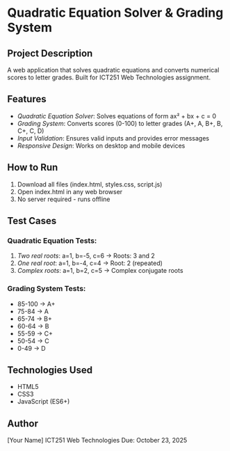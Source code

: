 # Quadratic Equation Solver & Grading System

## Project Description
A web application that solves quadratic equations and converts numerical scores to letter grades. Built for ICT251 Web Technologies assignment.

## Features
- *Quadratic Equation Solver*: Solves equations of form ax² + bx + c = 0
- *Grading System*: Converts scores (0-100) to letter grades (A+, A, B+, B, C+, C, D)
- *Input Validation*: Ensures valid inputs and provides error messages
- *Responsive Design*: Works on desktop and mobile devices

## How to Run
1. Download all files (index.html, styles.css, script.js)
2. Open index.html in any web browser
3. No server required - runs offline

## Test Cases

### Quadratic Equation Tests:
1. *Two real roots*: a=1, b=-5, c=6 → Roots: 3 and 2
2. *One real root*: a=1, b=-4, c=4 → Root: 2 (repeated)
3. *Complex roots*: a=1, b=2, c=5 → Complex conjugate roots

### Grading System Tests:
- 85-100 → A+
- 75-84 → A
- 65-74 → B+
- 60-64 → B
- 55-59 → C+
- 50-54 → C
- 0-49 → D

## Technologies Used
- HTML5
- CSS3
- JavaScript (ES6+)

## Author
[Your Name]
ICT251 Web Technologies
Due: October 23, 2025
